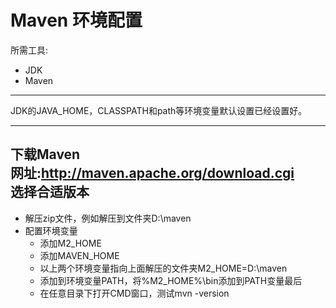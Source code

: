 # Maven 环境配置 #
所需工具:  

* JDK
* Maven

---

JDK的JAVA_HOME，CLASSPATH和path等环境变量默认设置已经设置好。

---
下载Maven  
网址:http://maven.apache.org/download.cgi  
选择合适版本  
- 
* 解压zip文件，例如解压到文件夹D:\maven
* 配置环境变量
	* 添加M2_HOME
	* 添加MAVEN_HOME
	* 以上两个环境变量指向上面解压的文件夹M2_HOME=D:\maven
	* 添加到环境变量PATH，将%M2_HOME%\bin添加到PATH变量最后
	* 在任意目录下打开CMD窗口，测试mvn -version